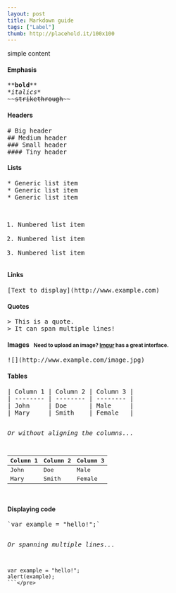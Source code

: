 ```yaml
---
layout: post
title: Markdown guide
tags: ["Label"]
thumb: http://placehold.it/100x100
---
```

simple content 

<h4>Emphasis</h4>
<pre>**<strong>bold</strong>**
*<em>italics</em>*
~~<strike>strikethrough</strike>~~</pre>

<h4>Headers</h4>
<pre># Big header
## Medium header
### Small header
#### Tiny header</pre>

<h4>Lists</h4>
<pre>* Generic list item
* Generic list item
* Generic list item

1. Numbered list item
2. Numbered list item
3. Numbered list item</pre>

<h4>Links</h4>
<pre>[Text to display](http://www.example.com)</pre>

<h4>Quotes</h4>
<pre>> This is a quote.
> It can span multiple lines!</pre>

<h4>Images &nbsp; <small>Need to upload an image? <a href="http://imgur.com/" target="_blank">Imgur</a> has a great interface.</small></h4>
<pre>![](http://www.example.com/image.jpg)</pre>

<h4>Tables</h4>
<pre>| Column 1 | Column 2 | Column 3 |
| -------- | -------- | -------- |
| John     | Doe      | Male     |
| Mary     | Smith    | Female   |

<em>Or without aligning the columns...</em>

| Column 1 | Column 2 | Column 3 |
| -------- | -------- | -------- |
| John | Doe | Male |
| Mary | Smith | Female |
</pre>

<h4>Displaying code</h4>
<pre>`var example = "hello!";`

<em>Or spanning multiple lines...</em>

```
var example = "hello!";
alert(example);
```</pre>